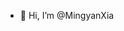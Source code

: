 - 👋 Hi, I’m @MingyanXia

<!---
MingyanXia/MingyanXia is a ✨ special ✨ repository because its `README.md` (this file) appears on your GitHub profile.
You can click the Preview link to take a look at your changes.
--->
